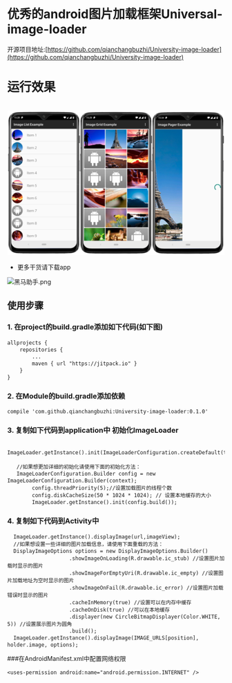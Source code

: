 # 优秀的android图片加载框架Universal-image-loader
开源项目地址:[https://github.com/qianchangbuzhi/University-image-loader](https://github.com/qianchangbuzhi/University-image-loader)
# 运行效果
  ![](https://github.com/nostra13/Android-Universal-Image-Loader/raw/master/UniversalImageLoader.png)
  * 更多干货请下载app


![黑马助手.png](http://upload-images.jianshu.io/upload_images/4037105-f777f1214328dcc4.png?imageMogr2/auto-orient/strip%7CimageView2/2/w/1240)

## 使用步骤
### 1. 在project的build.gradle添加如下代码(如下图)

	allprojects {
	    repositories {
	        ...
	        maven { url "https://jitpack.io" }
	    }
	}
  
### 2. 在Module的build.gradle添加依赖

    compile 'com.github.qianchangbuzhi:University-image-loader:0.1.0'
### 3. 复制如下代码到application中 初始化ImageLoader

	   ImageLoader.getInstance().init(ImageLoaderConfiguration.createDefault(this));

	   //如果想更加详细的初始化请使用下面的初始化方法：
	   ImageLoaderConfiguration.Builder config = new ImageLoaderConfiguration.Builder(context);
			config.threadPriority(5);//设置加载图片的线程个数
			config.diskCacheSize(50 * 1024 * 1024); // 设置本地缓存的大小
			ImageLoader.getInstance().init(config.build());
### 4. 复制如下代码到Activity中

	  ImageLoader.getInstance().displayImage(url,imageView);
	  //如果想设置一些详细的图片加载信息，请使用下面重载的方法：
	  DisplayImageOptions options = new DisplayImageOptions.Builder()
						.showImageOnLoading(R.drawable.ic_stub) //设置图片加载时显示的图片
						.showImageForEmptyUri(R.drawable.ic_empty) //设置图片加载地址为空时显示的图片
						.showImageOnFail(R.drawable.ic_error) //设置图片加载错误时显示的图片
						.cacheInMemory(true) //设置可以在内存中缓存
						.cacheOnDisk(true) //可以在本地缓存
						.displayer(new CircleBitmapDisplayer(Color.WHITE, 5)) //设置展示图片为圆角
						.build();
	  ImageLoader.getInstance().displayImage(IMAGE_URLS[position], holder.image, options);
  ###在AndroidManifest.xml中配置网络权限

    <uses-permission android:name="android.permission.INTERNET" />
  
  
